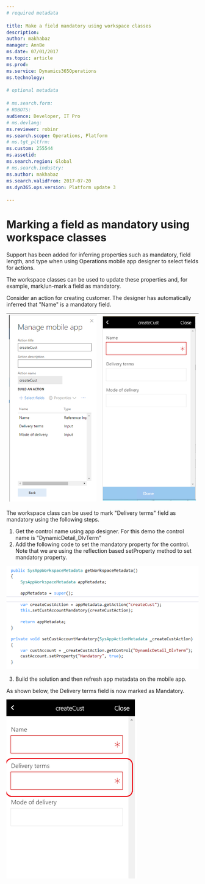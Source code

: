 ```yaml
---
# required metadata

title: Make a field mandatory using workspace classes
description: 
author: makhabaz
manager: AnnBe
ms.date: 07/01/2017
ms.topic: article
ms.prod: 
ms.service: Dynamics365Operations
ms.technology: 

# optional metadata

# ms.search.form: 
# ROBOTS: 
audience: Developer, IT Pro
# ms.devlang: 
ms.reviewer: robinr
ms.search.scope: Operations, Platform
# ms.tgt_pltfrm: 
ms.custom: 255544
ms.assetid: 
ms.search.region: Global
# ms.search.industry: 
ms.author: makhabaz
ms.search.validFrom: 2017-07-20
ms.dyn365.ops.version: Platform update 3

---
```



# Marking a field as mandatory using workspace classes
Support has been added for inferring properties such as mandatory, field length, and type when using Operations mobile app designer to select fields for actions.

The workspace classes can be used to update these properties and, for example, mark/un-mark a field as mandatory.

Consider an action for creating customer. The designer has automatically inferred that "Name" is a mandatory field.

| ![alt text](media/workspace-api/MarkFieldAsMandatoryDesigner.png "Action showing fields")  | ![alt text](media/workspace-api/MarkFieldAsMandatoryAction.png "Action with mandatory field marked")|
|--|--|

The workspace class can be used to mark "Delivery terms" field as mandatory using the following steps.

1. Get the control name using app designer. For this demo the control name is "DynamicDetail_DlvTerm"
2. Add the following code to set the mandatory property for the control. Note that we are using the reflection based setProperty method to set mandatory property.

![alt text](media/workspace-api/MarkFieldAsMandatoryCode.png "Changes needed in workspace class")

3. Build the solution and then refresh app metadata on the mobile app.

As shown below, the Delivery terms field is now marked as Mandatory.

![alt text](media/workspace-api/MarkFieldAsMandatoryFinal.png "Delivery terms field marked as mandatory")
